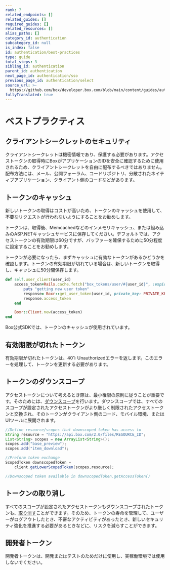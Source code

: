 ```yaml
---
rank: 7
related_endpoints: []
related_guides: []
required_guides: []
related_resources: []
alias_paths: []
category_id: authentication
subcategory_id: null
is_index: false
id: authentication/best-practices
type: guide
total_steps: 3
sibling_id: authentication
parent_id: authentication
next_page_id: authentication/sso
previous_page_id: authentication/select
source_url: >-
  https://github.com/box/developer.box.com/blob/main/content/guides/authentication/best-practices.md
fullyTranslated: true
---
```

# ベストプラクティス

## クライアントシークレットのセキュリティ

クライアントシークレットは機密情報であり、保護する必要があります。アクセストークンの取得時にBoxがアプリケーションのIDを安全に確認するために使用されるため、クライアントシークレットを自由に配布するべきではありません。配布方法には、メール、公開フォーラム、コードリポジトリ、分散されたネイティブアプリケーション、クライアント側のコードなどがあります。

## トークンのキャッシュ

新しいトークンの取得はコストが高いため、トークンのキャッシュを使用して、不要なリクエストが行われないようにすることをお勧めします。

トークンは、取得後、Memcachedなどのインメモリキャッシュ、または組み込みのASP.NETキャッシュサービスに保存してください。デフォルトでは、アクセストークンの有効期限は60分ですが、バッファーを確保するために50分程度に設定することをお勧めします。

トークンが必要になったら、まずキャッシュに有効なトークンがあるかどうかを確認します。トークンの有効期限が切れている場合は、新しいトークンを取得し、キャッシュに50分間保存します。

```ruby
def self.user_client(user_id)
    access_token=Rails.cache.fetch("box_tokens/user/#{user_id}", :expires_in => 50.minutes) do
        puts "getting new user token"
        response= Boxr::get_user_token(user_id, private_key: PRIVATE_KEY, private_key_password: ENV['JWT_PRIVATE_KEY_PASSWORD'])
        response.access_token
    end

    Boxr::Client.new(access_token)
end

```

<Message tip>

Box公式SDKでは、トークンのキャッシュが使用されています。

</Message>

## 有効期限が切れたトークン

有効期限が切れたトークンは、401: Unauthorizedエラーを返します。このエラーを処理して、トークンを更新する必要があります。

## トークンのダウンスコープ

アクセストークンについて考えるとき際は、最小権限の原則に従うことが重要です。そのためには、[ダウンスコープ][downscope]を行います。ダウンスコープでは、すべてのスコープが設定されたアクセストークンがより厳しく制限されたアクセストークンと交換され、そのトークンがクライアント側のコード、モバイル環境、またはUIツールに展開されます。

```java
//Define resource/scopes that downscoped token has access to
String resource = "https://api.box.com/2.0/files/RESOURCE_ID";
List<String> scopes = new ArrayList<String>();
scopes.add("base_preview");
scopes.add("item_download");

//Preform token exchange
ScopedToken downscopedToken =
    client.getLowerScopedToken(scopes,resource);

//Downscoped token available in downscopedToken.getAccessToken()

```

## トークンの取り消し

すべてのスコープが設定されたアクセストークンもダウンスコープされたトークンも、[取り消す][revoke]ことができます。そのため、トークンの寿命を管理して、ユーザーがログアウトしたとき、不審なアクティビティがあったとき、新しいセキュリティ強化を推進する必要があるときなどに、リスクを減らすことができます。

## 開発者トークン

開発者トークンは、開発またはテストのためだけに使用し、実稼働環境では使用しないでください。

[downscope]: g://authentication/tokens/downscope/

[revoke]: g://authentication/tokens/revoke/